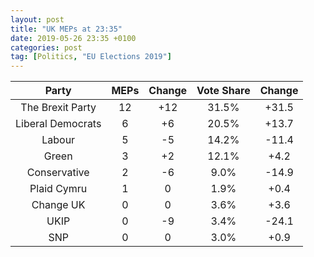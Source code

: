 ```yaml
---
layout: post
title: "UK MEPs at 23:35"
date: 2019-05-26 23:35 +0100
categories: post
tag: [Politics, "EU Elections 2019"]
---
```


**Party**|**MEPs**|**Change**|**Vote Share**|**Change**
:-----:|:-----:|:-----:|:-----:|:-----:
The Brexit Party|12|+12|31.5%|+31.5
Liberal Democrats|6|+6|20.5%|+13.7
Labour|5|-5|14.2%|-11.4
Green|3|+2|12.1%|+4.2
Conservative|2|-6|9.0%|-14.9
Plaid Cymru|1|0|1.9%|+0.4
Change UK|0|0|3.6%|+3.6
UKIP|0|-9|3.4%|-24.1
SNP|0|0|3.0%|+0.9

